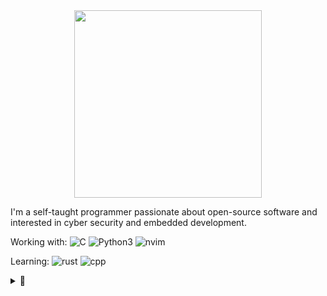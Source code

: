 <div id="header" align="center">
  <img src="https://media.giphy.com/media/13HgwGsXF0aiGY/giphy.gif" width="300"/>
</div>

<div align="center">
	<img src="https://komarev.com/ghpvc/?username=tesla33io&style=flat-square&color=blue" alt=""/>
</div>

I'm a self-taught programmer passionate about open-source software and interested in cyber security and embedded development.


Working with: ![C](https://img.shields.io/badge/-424242?style=flat&logo=C&link=https%3A%2F%2Fwww.cprogramming.com%2F) ![Python3](https://img.shields.io/badge/-python3-FFDE57?style=flat&logo=Python&labelColor=FFDE57&color=424242&link=https%3A%2F%2Fwww.python.org%2F) ![nvim](https://img.shields.io/badge/-neovim-424242?style=flat&logo=Neovim&link=https%3A%2F%2Fneovim.io%2F)

Learning: ![rust](https://img.shields.io/badge/-rust-424242?style=flat&logo=Rust&link=https%3A%2F%2Fwww.rust-lang.org%2F) ![cpp](https://img.shields.io/badge/-cpp-424242?style=flat&logo=C%2B%2B&link=https%3A%2F%2Fcplusplus.com%2F)

<details>
	<summary>👀</summary>

<p><a href="https://git.io/streak-stats"><img src="https://streak-stats.demolab.com?user=tesla33io&amp;theme=dark" alt="GitHub Streak"></a>
<br>
<a href="https://github.com/anuraghazra/github-readme-stats"><img src="https://github-readme-stats.vercel.app/api/top-langs/?username=tesla33io&amp;layout=compact&amp;theme=vision-friendly-dark" alt="Top Langs"></a></p>

</details>
